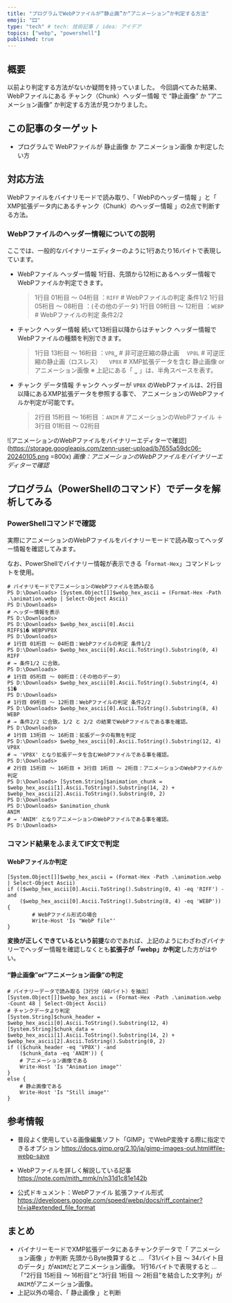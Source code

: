 ```yaml
---
title: "プログラムでWebPファイルが“静止画”か“アニメーション”か判定する方法"
emoji: "🎞"
type: "tech" # tech: 技術記事 / idea: アイデア
topics: ["webp", "powershell"]
published: true
---
```

## 概要

以前より判定する方法がないか疑問を持っていました。
今回調べてみた結果、WebPファイルにある チャンク（Chunk）ヘッダー情報 で “静止画像” か “アニメーション画像” か判定する方法が見つかりました。

## この記事のターゲット

- プログラムで WebPファイルが 静止画像 か アニメーション画像 か判定したい方

## 対応方法

WebPファイルをバイナリモードで読み取り、「 WebPのヘッダー情報 」と「 XMP拡張データ内にあるチャンク（Chunk）のヘッダー情報 」の2点で判断する方法。

### WebPファイルのヘッダー情報についての説明

ここでは、一般的なバイナリーエディターのように1行あたり16バイトで表現しています。

- WebPファイル ヘッダー情報
    1行目、先頭から12桁にあるヘッダー情報でWebPファイルか判定できます。
    > 1行目 01桁目 ～ 04桁目    ：`RIFF`            # WebPファイルの判定 条件1/2
    > 1行目 05桁目 ～ 08桁目    ：(その他のデータ)
    > 1行目 09桁目 ～ 12桁目    ：`WEBP`            # WebPファイルの判定 条件2/2

- チャンク ヘッダー情報
    続いて13桁目以降からはチャンク ヘッダー情報でWebPファイルの種類を判別できます。
    > 1行目 13桁目 ～ 16桁目    ：`VP8␣`           # 非可逆圧縮の静止画
    >                           　`VP8L`            # 可逆圧縮の静止画（ロスレス）
    >                           　`VP8X`            # XMP拡張データを含む 静止画像 or アニメーション画像
    > ※ 上記にある「 `␣` 」は、半角スペースを表す。

- チャンク データ情報
    チャンク ヘッダーが `VP8X` のWebPファイルは、2行目以降にあるXMP拡張データを参照する事で、
    アニメーションのWebPファイルか判定が可能です。
    > 2行目 15桁目 ～ 16桁目    ：`ANIM`            # アニメーションのWebPファイル
    >  ＋
    > 3行目 01桁目 ～ 02桁目

![アニメーションのWebPファイルをバイナリーエディターで確認](https://storage.googleapis.com/zenn-user-upload/b7655a59dc06-20240105.png =800x)
*画像：アニメーションのWebPファイルをバイナリーエディターで確認*

## プログラム（PowerShellのコマンド）でデータを解析してみる

### PowerShellコマンドで確認

実際にアニメーションのWebPファイルをバイナリーモードで読み取ってヘッダー情報を確認してみます。

なお、PowerShellでバイナリー情報が表示できる「`Format-Hex`」コマンドレットを使用。

```powershell:バイナリーモードでヘッダー情報を確認
# バイナリモードでアニメーションのWebPファイルを読み取る
PS D:\Downloads> [System.Object[]]$webp_hex_ascii = (Format-Hex -Path .\animation.webp | Select-Object Ascii)
PS D:\Downloads>
# ヘッダー情報を表示
PS D:\Downloads>
PS D:\Downloads> $webp_hex_ascii[0].Ascii
RIFF$1� WEBPVP8X
PS D:\Downloads>
# 1行目 01桁目 ～ 04桁目：WebPファイルの判定 条件1/2
PS D:\Downloads> $webp_hex_ascii[0].Ascii.ToString().Substring(0, 4)
RIFF
# → 条件1/2 に合致。
PS D:\Downloads>
# 1行目 05桁目 ～ 08桁目：（その他のデータ）
PS D:\Downloads> $webp_hex_ascii[0].Ascii.ToString().Substring(4, 4)
$1�
PS D:\Downloads>
# 1行目 09桁目 ～ 12桁目：WebPファイルの判定 条件2/2
PS D:\Downloads> $webp_hex_ascii[0].Ascii.ToString().Substring(8, 4)
WEBP
# → 条件2/2 に合致。1/2 と 2/2 の結果でWebPファイルである事を確認。
PS D:\Downloads>
# 1行目 13桁目 ～ 16桁目：拡張データの有無を判定
PS D:\Downloads> $webp_hex_ascii[0].Ascii.ToString().Substring(12, 4)
VP8X
# → 'VP8X' となり拡張データを含むWebPファイルである事を確認。
PS D:\Downloads>
# 2行目 15桁目 ～ 16桁目 + 3行目 1桁目 ～ 2桁目：アニメーションのWebPファイルか判定
PS D:\Downloads> [System.String]$animation_chunk = $webp_hex_ascii[1].Ascii.ToString().Substring(14, 2) + $webp_hex_ascii[2].Ascii.ToString().Substring(0, 2)
PS D:\Downloads>
PS D:\Downloads> $animation_chunk
ANIM
# → 'ANIM' となりアニメーションのWebPファイルである事を確認。
PS D:\Downloads>
```

### コマンド結果をふまえてIF文で判定

#### WebPファイルか判定

```powershell:IF文でWebPファイルか判定
[System.Object[]]$webp_hex_ascii = (Format-Hex -Path .\animation.webp | Select-Object Ascii)
if (($webp_hex_ascii[0].Ascii.ToString().Substring(0, 4) -eq 'RIFF') -and
    ($webp_hex_ascii[0].Ascii.ToString().Substring(8, 4) -eq 'WEBP')) {
        # WebPファイル形式の場合
        Write-Host 'Is "WebP file"'
}
```

**変換が正しくできているという前提**なのであれば、上記のようにわざわざバイナリーでヘッダー情報を確認しなくとも**拡張子が「webp」か判定**した方がはやい。

#### “静止画像”or“アニメーション画像”の判定

```powershell:IF文で“静止画像”or“アニメーション画像”の判定
# バイナリーデータで読み取る［3行分（48バイト）を抽出］
[System.Object[]]$webp_hex_ascii = (Format-Hex -Path .\animation.webp -Count 48 | Select-Object Ascii)
# チャンクデータより判定
[System.String]$chunk_header = $webp_hex_ascii[0].Ascii.ToString().Substring(12, 4)
[System.String]$chunk_data = $webp_hex_ascii[1].Ascii.ToString().Substring(14, 2) + $webp_hex_ascii[2].Ascii.ToString().Substring(0, 2)
if (($chunk_header -eq 'VP8X') -and
    ($chunk_data -eq 'ANIM')) {
    # アニメーション画像である
    Write-Host 'Is "Animation image"'
}
else {
    # 静止画像である
    Write-Host 'Is "Still image"'
}
```

## 参考情報

- 普段よく使用している画像編集ソフト「GIMP」でWebP変換する際に指定できるオプション
    <https://docs.gimp.org/2.10/ja/gimp-images-out.html#file-webp-save>

- WebPファイルを詳しく解説している記事
    <https://note.com/mith_mmk/n/n31d1c81e142b>

- 公式ドキュメント：WebPファイル 拡張ファイル形式
    <https://developers.google.com/speed/webp/docs/riff_container?hl=ja#extended_file_format>

## まとめ

- バイナリーモードでXMP拡張データにあるチャンクデータで「 アニメーション画像 」か判断
    先頭からByte換算すると … 「31バイト目 ～ 34バイト目 のデータ」が`ANIM`だとアニメーション画像。
    1行16バイトで表現すると … 「“2行目 15桁目 ～ 16桁目”と“3行目 1桁目 ～ 2桁目”を結合した文字列」が`ANIM`がアニメーション画像。
- 上記以外の場合、「 静止画像 」と判断
